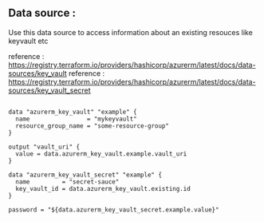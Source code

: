 Data source :
---------------------
Use this data source to access information about an existing resouces like keyvault etc

reference : https://registry.terraform.io/providers/hashicorp/azurerm/latest/docs/data-sources/key_vault
reference : https://registry.terraform.io/providers/hashicorp/azurerm/latest/docs/data-sources/key_vault_secret

```hcl

data "azurerm_key_vault" "example" {
  name                = "mykeyvault"
  resource_group_name = "some-resource-group"
}

output "vault_uri" {
  value = data.azurerm_key_vault.example.vault_uri
}

data "azurerm_key_vault_secret" "example" {
  name         = "secret-sauce"
  key_vault_id = data.azurerm_key_vault.existing.id
}

password = "${data.azurerm_key_vault_secret.example.value}"
```



